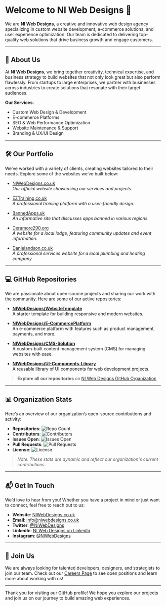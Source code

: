 # Welcome to NI Web Designs 👋

We are **NI Web Designs**, a creative and innovative web design agency specializing in custom website development, e-commerce solutions, and user experience optimization. Our team is dedicated to delivering top-quality web solutions that drive business growth and engage customers.

---

## 🚀 About Us

At **NI Web Designs**, we bring together creativity, technical expertise, and business strategy to build websites that not only look great but also perform flawlessly. From startups to large enterprises, we partner with businesses across industries to create solutions that resonate with their target audiences.

**Our Services**:
- Custom Web Design & Development
- E-commerce Platforms
- SEO & Web Performance Optimization
- Website Maintenance & Support
- Branding & UX/UI Design

---

## 🛠️ Our Portfolio

We’ve worked with a variety of clients, creating websites tailored to their needs. Explore some of the websites we’ve built below:

- [NIWebDesigns.co.uk](https://niwebdesigns.co.uk)  
   *Our official website showcasing our services and projects.*

- [EZTraining.co.uk](https://eztraining.co.uk)  
   *A professional training platform with a user-friendly design.*

- [BannedApps.uk](https://bannedapps.uk)  
   *An informative site that discusses apps banned in various regions.*

- [Deramore290.org](https://deramore290.org)  
   *A website for a local lodge, featuring community updates and event information.*

- [Danielandson.co.uk](https://danielandson.co.uk)  
   *A professional services website for a local plumbing and heating company.*

---

## 💻 GitHub Repositories

We are passionate about open-source projects and sharing our work with the community. Here are some of our active repositories:

- [**NIWebDesigns/WebsiteTemplate**](https://github.com/NIWebDesigns/WebsiteTemplate)  
   A starter template for building responsive and modern websites.

- [**NIWebDesigns/E-CommercePlatform**](https://github.com/NIWebDesigns/E-CommercePlatform)  
   An e-commerce platform with features such as product management, payments, and more.

- [**NIWebDesigns/CMS-Solution**](https://github.com/NIWebDesigns/CMS-Solution)  
   A custom-built content management system (CMS) for managing websites with ease.

- [**NIWebDesigns/UI-Components-Library**](https://github.com/NIWebDesigns/UI-Components-Library)  
   A reusable library of UI components for web development projects.

> **Explore all our repositories** on [NI Web Designs GitHub Organization](https://github.com/NIWebDesigns).

---

## 📊 Organization Stats

Here’s an overview of our organization’s open-source contributions and activity:

- **Repositories**: ![Repo Count](https://img.shields.io/github/search/NIWebDesigns/repo)
- **Contributors**: ![Contributors](https://img.shields.io/github/contributors/NIWebDesigns)
- **Issues Open**: ![Issues Open](https://img.shields.io/github/issues/NIWebDesigns/WebsiteTemplate)
- **Pull Requests**: ![Pull Requests](https://img.shields.io/github/issues-pr-closed/NIWebDesigns/WebsiteTemplate)
- **License**: ![License](https://img.shields.io/github/license/NIWebDesigns/WebsiteTemplate)

> *Note: These stats are dynamic and reflect our organization's current contributions.*

---

## 📬 Get In Touch

We’d love to hear from you! Whether you have a project in mind or just want to connect, feel free to reach out to us:

- **Website**: [NIWebDesigns.co.uk](https://niwebdesigns.co.uk)
- **Email**: [info@niwebdesigns.co.uk](mailto:info@niwebdesigns.co.uk)
- **Twitter**: [@NIWebDesigns](https://twitter.com/yourhandle)
- **LinkedIn**: [NI Web Designs on LinkedIn](https://linkedin.com/company/niwebdesigns)
- **Instagram**: [@NIWebDesigns](https://instagram.com/yourhandle)

---

## 🤝 Join Us

We are always looking for talented developers, designers, and strategists to join our team. Check out our [Careers Page](https://niwebdesigns.co.uk/careers) to see open positions and learn more about working with us!

---

Thank you for visiting our GitHub profile! We hope you explore our projects and join us on our journey to build amazing web experiences.
